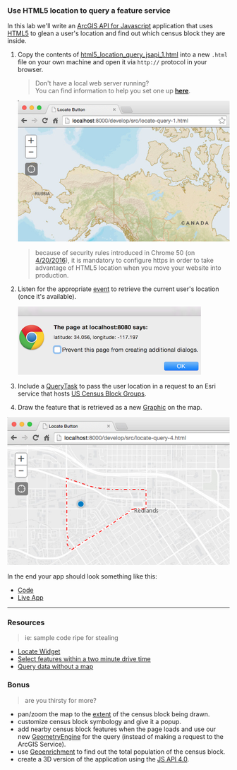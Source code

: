 ### Use HTML5 location to query a feature service

In this lab we'll write an [ArcGIS API for Javascript](https://developers.arcgis.com/javascript/) application that uses [HTML5](https://developer.mozilla.org/en-US/docs/Web/Guide/HTML/HTML5) to glean a user's location and find out which census block they are inside.

1. Copy the contents of [html5_location_query_jsapi_1.html](src/html5_location_query_jsapi_1.html) into a new `.html` file on your own machine and open it via `http://` protocol in your browser.

    > Don't have a local web server running?<br>
    > You can find information to help you set one up [**here**](https://gist.github.com/jgravois/5e73b56fa7756fd00b89).

    ![Step 1](html5_location_query_jsapi/step_1.png)

    > because of security rules introduced in Chrome 50 (on [4/20/2016](https://developers.google.com/web/updates/2016/04/geolocation-on-secure-contexts-only)), it is mandatory to configure https in order to take advantage of HTML5 location when you move your website into production.

2. Listen for the appropriate [event](https://developers.arcgis.com/javascript/jsapi/locatebutton-amd.html#event-locate) to retrieve the current user's location (once it's available).

    ![Step 2](html5_location_query_jsapi/step_2.png)

3. Include a [QueryTask](https://developers.arcgis.com/javascript/jsapi/querytask-amd.html) to pass the user location in a request to an Esri service that hosts [US Census Block Groups](http://sampleserver6.arcgisonline.com/arcgis/rest/services/Census/MapServer/1).

4. Draw the feature that is retrieved as a new [Graphic](https://developers.arcgis.com/javascript/jsapi/graphic-amd.html) on the map.

![Step 4](html5_location_query_jsapi/step_4.png)

In the end your app should look something like this:
* [Code](src/html5_location_query_jsapi_4.html)
* [Live App](https://esri.github.io/geodev-hackerlabs/develop/jsapi3/src/html5_location_query_jsapi.html)

---
### Resources
> ie: sample code ripe for stealing

* [Locate Widget](https://developers.arcgis.com/javascript/jssamples/widget_locate.html)
* [Select features within a two minute drive time](https://developers.arcgis.com/javascript/jssamples/fl_selection.html)
* [Query data without a map](https://developers.arcgis.com/javascript/jssamples/query_nomap.html)

### Bonus
> are you thirsty for more?

* pan/zoom the map to the [extent](https://developers.arcgis.com/javascript/jsapi/polygon-amd.html#getextent) of the census block being drawn.
* customize census block symbology and give it a popup.
* add nearby census block features when the page loads and use our new [GeometryEngine](https://developers.arcgis.com/javascript/jsapi/esri.geometry.geometryengine-amd.html#contains) for the query (instead of making a request to the ArcGIS Service).
* use [Geoenrichment](https://developers.arcgis.com/javascript/jsapi/studyarea-amd.html) to find out the total population of the census block.
* create a 3D version of the application using the [JS API 4.0](https://developers.arcgis.com/javascript/).
